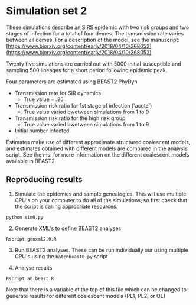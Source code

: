 # Simulation set 2

These simulations describe an SIRS epidemic with two risk groups and two stages of infection for a total of four demes. The transmission rate varies between all demes.
For a description of the model, see the manuscript: [https://www.biorxiv.org/content/early/2018/04/10/268052](https://www.biorxiv.org/content/early/2018/04/10/268052)

Twenty five simulations are carried out with 5000 initial susceptible and sampling 500 lineages for a short period following epidemic peak. 

Four parameters are estimated using BEAST2 PhyDyn
* Transmission rate for SIR dynamics
	- True value = .25 
* Transmission risk ratio for 1st stage of infection ('acute')
	- True value varied bwetween simulations from 1 to 9
* Transmission risk ratio for the high risk group 
	- True value varied bwetween simulations from 1 to 9
* Initial number infected 

Estimates make use of different approximate structured coalescent models, and estimates obtained with different models are compared in the analysis script. See the ms. for more information on the different coalescent models available in BEAST2. 


## Reproducing results 
1) Simulate the epidemics and sample genealogies.
This will use multiple CPU's on your computer to do all of the simulations, so first check that the script is calling appropriate resources. 
```
python sim0.py 
```

2) Generate XML's to define BEAST2 analyses 
```
Rscript genxml2.0.R
```

3) Run BEAST2 analyses. 
These can be run individually our using multiple CPU's using the `batchbeast0.py` script

4) Analyse results 
```
Rscript a0.beast.R
``` 
Note that there is a variable at the top of this file which can be changed to generate results for different coalescent models (PL1, PL2, or QL)

